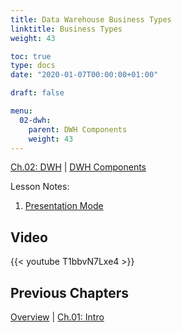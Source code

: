 ```yaml
---
title: Data Warehouse Business Types
linktitle: Business Types
weight: 43

toc: true
type: docs
date: "2020-01-07T00:00:00+01:00"

draft: false

menu:
  02-dwh:
    parent: DWH Components
    weight: 43
---
```

[Ch.02: DWH](../../../02-dwh) | [DWH Components](../../03-architecture/) 


Lesson Notes:
1. [Presentation Mode](../03-business-types.pdf)


## Video

{{< youtube T1bbvN7Lxe4 >}}

## Previous Chapters

[Overview](../../../../big-data-in-depth/) | [Ch.01: Intro](../../../01-introduction) 